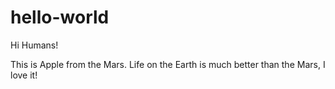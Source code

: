 # hello-world

Hi Humans!

This is Apple from the Mars.
Life on the Earth is much better than the Mars, I love it!
